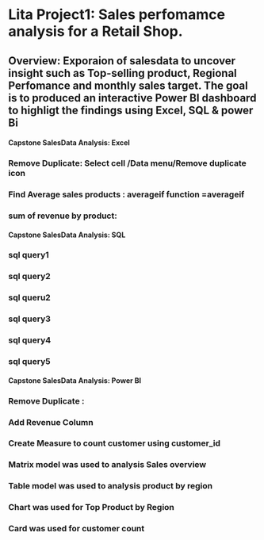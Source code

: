 # Lita Project1: Sales perfomamce analysis for a Retail Shop.
## Overview: Exporaion of salesdata to uncover insight such as Top-selling product, Regional Perfomance and monthly sales target. The goal is to produced an interactive Power BI dashboard to highligt the findings using Excel, SQL & power Bi
#### Capstone SalesData Analysis: Excel
### Remove Duplicate: Select cell /Data menu/Remove duplicate icon
### Find Average sales products : averageif function =averageif
### sum of revenue by product:
#### Capstone SalesData Analysis: SQL
### sql query1
### sql query2
### sql queru2
### sql query3
### sql query4
### sql query5
#### Capstone SalesData Analysis: Power BI
### Remove Duplicate :
### Add Revenue Column
### Create Measure to count customer using customer_id
### Matrix model was used to analysis Sales overview
### Table model was used to analysis product by region
### Chart was used for Top Product by Region
### Card was used for customer count
